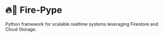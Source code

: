 # 🔥🐍 Fire-Pype
Python framework for scalable realtime systems leveraging Firestore and Cloud Storage.
